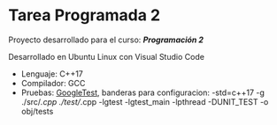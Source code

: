 # Tarea Programada 2

Proyecto desarrollado para el curso: _**Programación 2**_

Desarrollado en Ubuntu Linux con Visual Studio Code

* Lenguaje: C++17
* Compilador: GCC
* Pruebas: [GoogleTest](https://github.com/google/googletest), banderas para configuracion: -std=c++17 -g ./src/*.cpp ./test/*.cpp -lgtest -lgtest_main -lpthread  -DUNIT_TEST -o obj/tests
